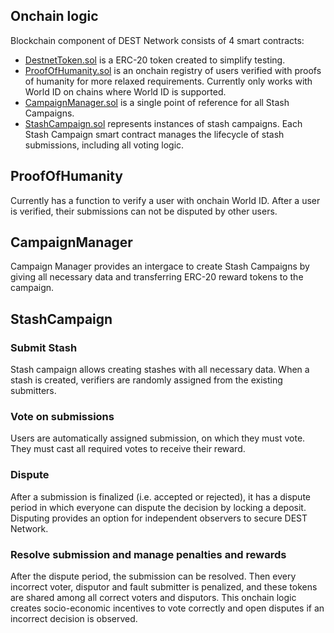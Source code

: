 ## Onchain logic

Blockchain component of DEST Network consists of 4 smart contracts:

- [DestnetToken.sol](./src/DestnetToken.sol) is a ERC-20 token created to simplify testing.
- [ProofOfHumanity.sol](./src/ProofOfHumanity.sol) is an onchain registry of users verified with proofs of humanity for more relaxed requirements. Currently only works with World ID on chains where World ID is supported.
- [CampaignManager.sol](./src/CampaignManager.sol) is a single point of reference for all Stash Campaigns.
- [StashCampaign.sol](./src/StashCampaign.sol) represents instances of stash campaigns. Each Stash Campaign smart contract manages the lifecycle of stash submissions, including all voting logic. 

## ProofOfHumanity

Currently has a function to verify a user with onchain World ID. After a user is verified, their submissions can not be disputed by other users.

## CampaignManager

Campaign Manager provides an intergace to create Stash Campaigns by giving all necessary data and transferring ERC-20 reward tokens to the campaign.

## StashCampaign

### Submit Stash

Stash campaign allows creating stashes with all necessary data. When a stash is created, verifiers are randomly assigned from the existing submitters.

### Vote on submissions

Users are automatically assigned submission, on which they must vote. They must cast all required votes to receive their reward.

### Dispute

After a submission is finalized (i.e. accepted or rejected), it has a dispute period in which everyone can dispute the decision by locking a deposit. Disputing provides an option for independent observers to secure DEST Network.

### Resolve submission and manage penalties and rewards

After the dispute period, the submission can be resolved. Then every incorrect voter, disputor and fault submitter is penalized, and these tokens are shared among all correct voters and disputors. This onchain logic creates socio-economic incentives to vote correctly and open disputes if an incorrect decision is observed.
